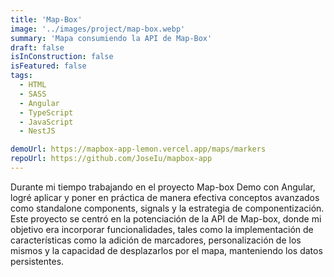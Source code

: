 ```yaml
---
title: 'Map-Box'
image: '../images/project/map-box.webp'
summary: 'Mapa consumiendo la API de Map-Box'
draft: false
isInConstruction: false
isFeatured: false
tags:
  - HTML
  - SASS
  - Angular
  - TypeScript
  - JavaScript
  - NestJS

demoUrl: https://mapbox-app-lemon.vercel.app/maps/markers
repoUrl: https://github.com/JoseIu/mapbox-app
---
```


Durante mi tiempo trabajando en el proyecto Map-box Demo con Angular, logré aplicar y poner en práctica de manera efectiva conceptos avanzados como standalone components, signals y la estrategia de componentización. Este proyecto se centró en la potenciación de la API de Map-box, donde mi objetivo era incorporar funcionalidades, tales como la implementación de características como la adición de marcadores, personalización de los mismos y la capacidad de desplazarlos por el mapa, manteniendo los datos persistentes.

